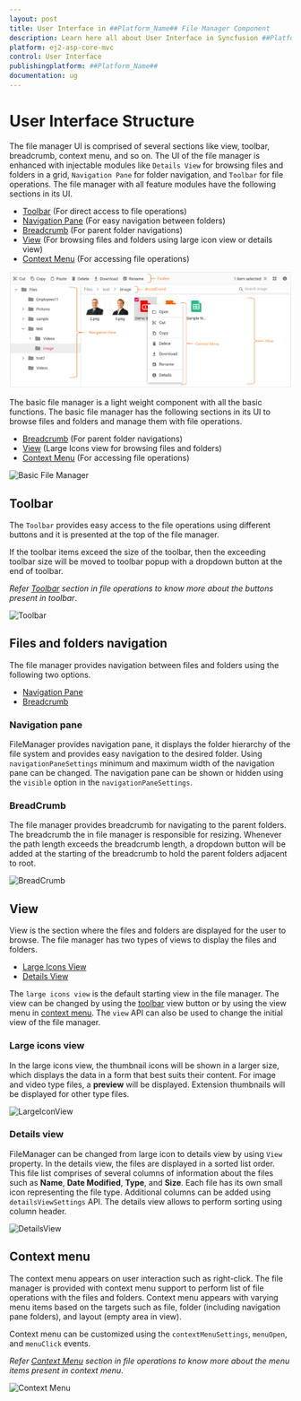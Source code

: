 ```yaml
---
layout: post
title: User Interface in ##Platform_Name## File Manager Component
description: Learn here all about User Interface in Syncfusion ##Platform_Name## File Manager component of Syncfusion Essential JS 2 and more.
platform: ej2-asp-core-mvc
control: User Interface
publishingplatform: ##Platform_Name##
documentation: ug
---
```



# User Interface Structure

The file manager UI is comprised of several sections like view, toolbar, breadcrumb, context menu, and so on. The UI of the file manager is enhanced with injectable modules like `Details View` for browsing files and folders in a grid, `Navigation Pane` for folder navigation, and `Toolbar` for file operations. The file manager with all feature modules have the following sections in its UI.

* [Toolbar](#toolbar) (For direct access to file operations)
* [Navigation Pane](#navigation-pane) (For easy navigation between folders)
* [Breadcrumb](#breadcrumb) (For parent folder navigations)
* [View](#view) (For browsing files and folders using large icon view or details view)
* [Context Menu](#context-menu) (For accessing file operations)

![File Manager Overview](./images/user-interface.png "File Manager Overview")

The basic file manager is a light weight component with all the basic functions. The basic file manager has the following sections in its UI to browse files and folders and manage them with file operations.

* [Breadcrumb](#breadcrumb) (For parent folder navigations)
* [View](#view) (Large Icons view for browsing files and folders)
* [Context Menu](#context-menu) (For accessing file operations)

![Basic File Manager](./images/default-ui.png "Basic File Manager")

## Toolbar

The `Toolbar` provides easy access to the file operations using different buttons and it is presented at the top of the file manager.

If the toolbar items exceed the size of the toolbar, then the exceeding toolbar size will be moved to toolbar popup with a dropdown button at the end of toolbar.

*Refer [Toolbar](./file-operations/#toolbar) section in file operations to know more about the buttons present in toolbar*.

![Toolbar](./images/toolbar.png "Responsiveness of Toolbar")

## Files and folders navigation

The file manager provides navigation between files and folders using the following two options.

* [Navigation Pane](#navigation-pane)
* [Breadcrumb](#breadcrumb)

### Navigation pane

FileManager provides navigation pane, it displays the folder hierarchy of the file system and provides easy navigation to the desired folder. Using `navigationPaneSettings` minimum and maximum width of the navigation pane can be changed. The navigation pane can be shown or hidden using the `visible` option in the `navigationPaneSettings`.

### BreadCrumb

The file manager provides breadcrumb for navigating to the parent folders. The breadcrumb the in file manager is responsible for resizing. Whenever the path length exceeds the breadcrumb length, a dropdown button will be added at the starting of the breadcrumb to hold the parent folders adjacent to root.

![BreadCrumb](./images/breadcrumb.png "Responsiveness of BreadCrumb Bar")

## View

View is the section where the files and folders are displayed for the user to browse. The file manager has two types of views to display the files and folders.

* [Large Icons View](#large-icons-view)
* [Details View](#details-view)

The `large icons view` is the default starting view in the file manager. The view can be changed by using the [toolbar](#toolbar) view button or by using the view menu in [context menu](#context-menu). The `view` API can also be used to change the initial view of the file manager.

### Large icons view

In the large icons view, the thumbnail icons will be shown in a larger size, which displays the data in a form that best suits their content. For image and video type files, a **preview** will be displayed. Extension thumbnails will be displayed for other type files.

![LargeIconView](./images/largeiconsview.png "File Manager Large Icon View")

### Details view

FileManager can be changed from large icon to details view by using `View` property. In the details view, the files are displayed in a sorted list order. This file list comprises of several columns of information about the files such as **Name**, **Date Modified**, **Type**, and **Size**. Each file has its own small icon representing the file type. Additional columns can be added using `detailsViewSettings` API. The details view allows to perform sorting using column header.

![DetailsView](./images/detailsview.png "File Manager Details View")

## Context menu

The context menu appears on user interaction such as right-click. The file manager is provided with context menu support to perform list of file operations with the files and folders. Context menu appears with varying menu items based on the targets such as file, folder (including navigation pane folders), and layout (empty area in view).

Context menu can be customized using the `contextMenuSettings`, `menuOpen`, and `menuClick` events.

*Refer [Context Menu](./file-operations/#context-menu) section in file operations to know more about the menu items present in context menu*.

![Context Menu](./images/contextmenu.png "Context Menu")